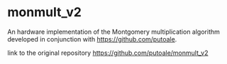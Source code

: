 # monmult_v2  
An hardware implementation of the Montgomery multiplication algorithm developed in conjunction with https://github.com/putoale.


link to the original repository https://github.com/putoale/monmult_v2


